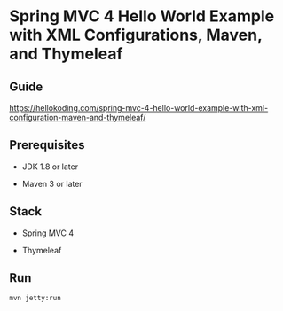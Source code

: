 # Spring MVC 4 Hello World Example with XML Configurations, Maven, and Thymeleaf

## Guide
https://hellokoding.com/spring-mvc-4-hello-world-example-with-xml-configuration-maven-and-thymeleaf/

## Prerequisites
- JDK 1.8 or later

- Maven 3 or later

## Stack
- Spring MVC 4

- Thymeleaf

## Run
`mvn jetty:run`

